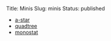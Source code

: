 Title: Minis
Slug: minis
Status: published

- [a-star](/minis/a-star/dynamic.html)
- [quadtree](/minis/quadtree/dynamic.html)
- [monostat](/minis/monostat/index.html)
